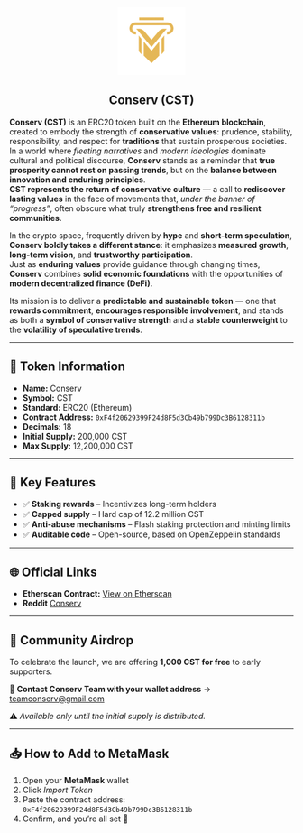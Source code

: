 <p align="center">
  <img src="./Logo.png" alt="Conserv Logo" width="120"/><br/>
  <h2 align="center">Conserv (CST)</h2>
</p>



**Conserv (CST)** is an ERC20 token built on the **Ethereum blockchain**, created to embody the strength of **conservative values**: prudence, stability, responsibility, and respect for **traditions** that sustain prosperous societies.  
In a world where *fleeting narratives* and *modern ideologies* dominate cultural and political discourse, **Conserv** stands as a reminder that **true prosperity cannot rest on passing trends**, but on the **balance between innovation and enduring principles**.  
**CST represents the return of conservative culture** — a call to **rediscover lasting values** in the face of movements that, *under the banner of “progress”*, often obscure what truly **strengthens free and resilient communities**.  

In the crypto space, frequently driven by **hype** and **short-term speculation**, **Conserv boldly takes a different stance**: it emphasizes **measured growth**, **long-term vision**, and **trustworthy participation**.  
Just as **enduring values** provide guidance through changing times, **Conserv** combines **solid economic foundations** with the opportunities of **modern decentralized finance (DeFi)**.  

Its mission is to deliver a **predictable and sustainable token** — one that **rewards commitment**, **encourages responsible involvement**, and stands as both a **symbol of conservative strength** and a **stable counterweight** to the **volatility of speculative trends**.  


---


## 📜 Token Information

- **Name:** Conserv  
- **Symbol:** CST  
- **Standard:** ERC20 (Ethereum)  
- **Contract Address:** `0xF4f20629399F24d8F5d3Cb49b799Dc3B6128311b`  
- **Decimals:** 18  
- **Initial Supply:** 200,000 CST  
- **Max Supply:** 12,200,000 CST  
---

## 🔑 Key Features

- ✅ **Staking rewards** – Incentivizes long-term holders  
- ✅ **Capped supply** – Hard cap of 12.2 million CST  
- ✅ **Anti-abuse mechanisms** – Flash staking protection and minting limits  
- ✅ **Auditable code** – Open-source, based on OpenZeppelin standards  

---

## 🌐 Official Links

- **Etherscan Contract:** [View on Etherscan](https://etherscan.io/token/0xF4f20629399F24d8F5d3Cb49b799Dc3B6128311b)
- **Reddit** [Conserv](https://www.reddit.com/r/ConservToken/)

---

## 🎁 Community Airdrop  

To celebrate the launch, we are offering **1,000 CST for free** to early supporters.  

📩  **Contact Conserv Team with your wallet address** → teamconserv@gmail.com 

⚠️ *Available only until the initial supply is distributed.*  

---

## 📥 How to Add to MetaMask

1. Open your **MetaMask** wallet  
2. Click *Import Token*  
3. Paste the contract address: `0xF4f20629399F24d8F5d3Cb49b799Dc3B6128311b`
4. Confirm, and you’re all set 🚀 
